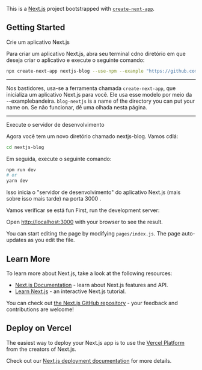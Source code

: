 This is a [Next.js](https://nextjs.org/) project bootstrapped with [`create-next-app`](https://github.com/vercel/next.js/tree/canary/packages/create-next-app).

## Getting Started
Crie um aplicativo Next.js

Para criar um aplicativo Next.js, abra seu terminal cdno diretório em que deseja criar o aplicativo e execute o seguinte comando:

```bash
npx create-next-app nextjs-blog --use-npm --example "https://github.com/CarlosVitr/Next-site-blog"
```
---
 Nos bastidores, usa-se a ferramenta chamada `create-next-app`, que inicializa um aplicativo Next.js para você. Ele  usa esse modelo por meio da --examplebandeira.
`blog-nextjs` is a name of the directory you can put your name on.
Se não funcionar, dê uma olhada nesta página.

---
Execute o servidor de desenvolvimento

Agora você tem um novo diretório chamado nextjs-blog. Vamos cdlá:

```bash
cd nextjs-blog
```

Em seguida, execute o seguinte comando:

```bash
npm run dev
# or
yarn dev
```

Isso inicia o "servidor de desenvolvimento" do aplicativo Next.js (mais sobre isso mais tarde) na porta 3000 .

Vamos verificar se está fun
First, run the development server:



Open [http://localhost:3000](http://localhost:3000) with your browser to see the result.

You can start editing the page by modifying `pages/index.js`. The page auto-updates as you edit the file.

## Learn More

To learn more about Next.js, take a look at the following resources:

- [Next.js Documentation](https://nextjs.org/docs) - learn about Next.js features and API.
- [Learn Next.js](https://nextjs.org/learn) - an interactive Next.js tutorial.

You can check out [the Next.js GitHub repository](https://github.com/vercel/next.js/) - your feedback and contributions are welcome!

## Deploy on Vercel

The easiest way to deploy your Next.js app is to use the [Vercel Platform](https://vercel.com/import?utm_medium=default-template&filter=next.js&utm_source=create-next-app&utm_campaign=create-next-app-readme) from the creators of Next.js.

Check out our [Next.js deployment documentation](https://nextjs.org/docs/deployment) for more details.
